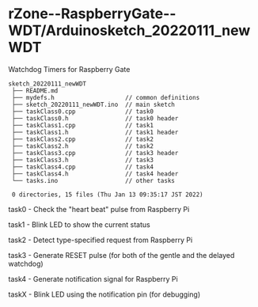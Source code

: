 # rZone--RaspberryGate--WDT/Arduinosketch_20220111_newWDT

Watchdog Timers for Raspberry Gate


    sketch_20220111_newWDT
     ├── README.md
     ├── mydefs.h                    // common definitions
     ├── sketch_20220111_newWDT.ino  // main sketch
     ├── taskClass0.cpp              // task0
     ├── taskClass0.h                // task0 header
     ├── taskClass1.cpp              // task1
     ├── taskClass1.h                // task1 header
     ├── taskClass2.cpp              // task2
     ├── taskClass2.h                // task2
     ├── taskClass3.cpp              // task3 header
     ├── taskClass3.h                // task3
     ├── taskClass4.cpp              // task4
     ├── taskClass4.h                // task4 header
     └── tasks.ino                   // other tasks

     0 directories, 15 files (Thu Jan 13 09:35:17 JST 2022)


task0 - Check the "heart beat" pulse from Raspberry Pi

task1 - Blink LED to show the current status

task2 - Detect type-specified request from Raspberry Pi

task3 - Generate RESET pulse (for both of the gentle and the delayed watchdog)

task4 - Generate notification signal for Raspberry Pi

taskX - Blink LED using the notification pin (for debugging)
